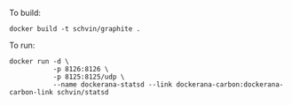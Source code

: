 To build:

```
docker build -t schvin/graphite .
```

To run:

```
docker run -d \
           -p 8126:8126 \
           -p 8125:8125/udp \
           --name dockerana-statsd --link dockerana-carbon:dockerana-carbon-link schvin/statsd
```
